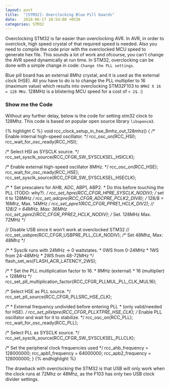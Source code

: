 ```yaml
---
layout: post
title:  "[STM32]: Overclocking Blue Pill boards"
date:   2018-06-17 10:54:00 +0530
categories: STM32
---
```


Overclocking STM32 is far easier than overclocking AVR. In AVR, in order to overclock, high speed crystal of that required speed is needed. Also you need to compile the code prior with the overclocked MCU speed to generate hex file. This sounds a lot of work and ofcourse, you can't change the AVR speed dynamically at run time. In STM32, overclocking can be done with a simple change in code: `Change the PLL settings`.

Blue pill board has an external 8Mhz crystal, and it is used as the external clock (HSE). All you have to do is to change the PLL multiplier to 16 (maximum value) which results into overclocking STM32F103 to `8MHZ X 16 = 128 MHz`. 128MHz is a blistering MCU speed for a cost of `< 2$`. :)

### Show me the Code

Without any further delay, below is the code for setting stm32 clock to 128Mhz. This code is based on popular open source library `libopencm3`.

 {% highlight C %}
void rcc_clock_setup_in_hse_8mhz_out_128mhz()
{
   /* Enable internal high-speed oscillator. */
   rcc_osc_on(RCC_HSI);
   rcc_wait_for_osc_ready(RCC_HSI);

   /* Select HSI as SYSCLK source. */
   rcc_set_sysclk_source(RCC_CFGR_SW_SYSCLKSEL_HSICLK);

   /* Enable external high-speed oscillator 8MHz. */
   rcc_osc_on(RCC_HSE);
   rcc_wait_for_osc_ready(RCC_HSE);
   rcc_set_sysclk_source(RCC_CFGR_SW_SYSCLKSEL_HSECLK);

   /*
    * Set prescalers for AHB, ADC, ABP1, ABP2.
    * Do this before touching the PLL (TODO: why?).
    */
   rcc_set_hpre(RCC_CFGR_HPRE_SYSCLK_NODIV);    /* set it to 128MHz */
   rcc_set_adcpre(RCC_CFGR_ADCPRE_PCLK2_DIV8);  /* 128/8 = 16Mhz, Max. 14MHz */
   rcc_set_ppre1(RCC_CFGR_PPRE1_HCLK_DIV2); // 128/2 = 64MHz, Max: 36MHz
   rcc_set_ppre2(RCC_CFGR_PPRE2_HCLK_NODIV);    /* Set. 128MHz Max. 72MHz */
   
   // Disable USB since it won't work at overclocked STM32
   // rcc_set_usbpre(RCC_CFGR_USBPRE_PLL_CLK_NODIV); /* Set 48Mhz, Max: 48Mhz */

   /*
    * Sysclk runs with 24MHz -> 0 waitstates.
    * 0WS from 0-24MHz
    * 1WS from 24-48MHz
    * 2WS from 48-72MHz
    */
   flash_set_ws(FLASH_ACR_LATENCY_2WS);

   /*
    * Set the PLL multiplication factor to 16.
    * 8MHz (external) * 16 (multiplier) = 128MHz
    */
   rcc_set_pll_multiplication_factor(RCC_CFGR_PLLMUL_PLL_CLK_MUL16);

   /* Select HSE as PLL source. */
   rcc_set_pll_source(RCC_CFGR_PLLSRC_HSE_CLK);

   /*
    * External frequency undivided before entering PLL
    * (only valid/needed for HSE).
    */
   rcc_set_pllxtpre(RCC_CFGR_PLLXTPRE_HSE_CLK);
  /* Enable PLL oscillator and wait for it to stabilize. */
   rcc_osc_on(RCC_PLL);
   rcc_wait_for_osc_ready(RCC_PLL);

   /* Select PLL as SYSCLK source. */
   rcc_set_sysclk_source(RCC_CFGR_SW_SYSCLKSEL_PLLCLK);

   /* Set the peripheral clock frequencies used */
   rcc_ahb_frequency = 128000000;
   rcc_apb1_frequency = 64000000;
   rcc_apb2_frequency = 128000000;
}
 {% endhighlight %}

The drawback with overclocking the STM32 is that USB will only work when the clock runs at 72Mhz or 48Mhz, as the F103 has only two USB clock divider settings.
